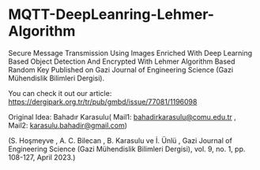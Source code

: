 # MQTT-DeepLeanring-Lehmer-Algorithm
Secure Message Transmission Using Images Enriched With Deep Learning Based Object Detection And Encrypted With Lehmer Algorithm Based Random Key
Published  on Gazi Journal of Engineering Science (Gazi Mühendislik Bilimleri Dergisi).

You can check it out our article: https://dergipark.org.tr/tr/pub/gmbd/issue/77081/1196098

Original Idea: Bahadır Karasulu( Mail1: bahadirkarasulu@comu.edu.tr , Mail2: karasulu.bahadir@gmail.com)

(S. Hoşmeyve , A. C. Bilecan , B. Karasulu ve İ. Ünlü , Gazi Journal of Engineering Science (Gazi Mühendislik Bilimleri Dergisi), vol. 9, no. 1, pp. 108-127, April 2023.)
